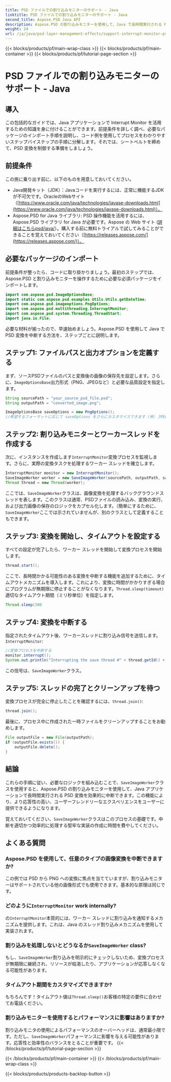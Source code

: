 ```yaml
---
title: PSD ファイルでの割り込みモニターのサポート - Java
linktitle: PSD ファイルでの割り込みモニターのサポート - Java
second_title: Aspose.PSD Java API
description: Aspose.PSD の割り込みモニターを使用して、Java で長時間実行される PSD 変換を中断します。適切な中断を実装してユーザー エクスペリエンスを向上させる方法を学習します。
weight: 24
url: /ja/java/psd-layer-management-effects/support-interrupt-monitor-psd-files/
---
```


{{< blocks/products/pf/main-wrap-class >}}
{{< blocks/products/pf/main-container >}}
{{< blocks/products/pf/tutorial-page-section >}}

# PSD ファイルでの割り込みモニターのサポート - Java

## 導入

この包括的なガイドでは、Java アプリケーションで Interrupt Monitor を活用するための知識を身に付けることができます。前提条件を詳しく調べ、必要なパッケージのインポート手順を説明し、コード例を使用してプロセスをわかりやすいステップバイステップの手順に分解します。それでは、シートベルトを締めて、PSD 変換を制御する準備をしましょう。

## 前提条件

この旅に乗り出す前に、以下のものを用意しておいてください。

- Java開発キット（JDK）：Javaコードを実行するには、正常に機能するJDKが不可欠です。OracleのWebサイト（[https://www.oracle.com/java/technologies/javase-downloads.html](https://www.oracle.com/java/technologies/javase-downloads.html)）。
- Aspose.PSD for Java ライブラリ: PSD 操作機能を活用するには、Aspose.PSD ライブラリ for Java が必要です。Aspose の Web サイト ([詳細はこちらpsd/java/](https://releases.aspose.com/psd/java/)）。購入する前に無料トライアルで試してみることができることを覚えておいてください（[https://releases.aspose.com/](https://releases.aspose.com/)）。

## 必要なパッケージのインポート

前提条件が整ったら、コードに取り掛かりましょう。最初のステップでは、Aspose.PSD と割り込みモニターを操作するために必要な必須パッケージをインポートします。

```java
import com.aspose.psd.ImageOptionsBase;
import static com.aspose.psd.examples.Utils.Utils.getDateTime;
import com.aspose.psd.imageoptions.PngOptions;
import com.aspose.psd.multithreading.InterruptMonitor;
import com.aspose.psd.system.Threading.ThreadStart;
import java.io.File;
```

必要な材料が揃ったので、早速始めましょう。Aspose.PSD を使用して Java で PSD 変換を中断する方法を、ステップごとに説明します。

## ステップ1: ファイルパスと出力オプションを定義する

まず、ソースPSDファイルのパスと変換後の画像の保存先を設定します。さらに、`ImageOptionsBase`出力形式（PNG、JPEGなど）と必要な品質設定を指定します。

```java
String sourcePath = "your_source_psd_file.psd";
String outputPath = "converted_image.png";

ImageOptionsBase saveOptions = new PngOptions();
//希望するフォーマットに応じて saveOptions をさらにカスタマイズできます (例: JPEG 品質の設定)
```

## ステップ2: 割り込みモニターとワーカースレッドを作成する

次に、インスタンスを作成します`InterruptMonitor`変換プロセスを監視します。さらに、実際の変換タスクを処理するワーカー スレッドを確立します。

```java
InterruptMonitor monitor = new InterruptMonitor();
SaveImageWorker worker = new SaveImageWorker(sourcePath, outputPath, saveOptions, monitor);
Thread thread = new Thread(worker);
```

ここでは、`SaveImageWorker`クラスは、画像変換を処理するバックグラウンドスレッドを表します。このクラスは通常、PSDファイルの読み込み、変換の実行、および出力画像の保存のロジックをカプセル化します。（簡単にするために、`SaveImageWorker`ここでは示されていませんが、別のクラスとして定義することもできます。

## ステップ3: 変換を開始し、タイムアウトを設定する

すべての設定が完了したら、ワーカー スレッドを開始して変換プロセスを開始します。

```java
thread.start();
```

ここで、長時間かかる可能性のある変換を中断する機能を追加するために、タイムアウトメカニズムを導入します。これにより、変換に時間がかかりすぎる場合にプログラムが無期限に停止することがなくなります。`Thread.sleep(timeout)`適切なタイムアウト期間（ミリ秒単位）を指定します。

```java
Thread.sleep(300
```

## ステップ4: 変換を中断する

指定されたタイムアウト後、ワーカースレッドに割り込み信号を送信します。`InterruptMonitor`:

```java
//変換プロセスを中断する
monitor.interrupt();
System.out.println("Interrupting the save thread #" + thread.getId() + " at " + getDateTime().toString());
```

この信号は、`SaveImageWorker`クラス。

## ステップ5: スレッドの完了とクリーンアップを待つ

変換プロセスが完全に停止したことを確認するには、`thread.join()`:

```java
thread.join();
```

最後に、プロセス中に作成された一時ファイルをクリーンアップすることをお勧めします。

```java
File outputFile = new File(outputPath);
if (outputFile.exists()) {
    outputFile.delete();
}
```

## 結論

これらの手順に従い、必要なロジックを組み込むことで、`SaveImageWorker`クラスを使用すると、Aspose.PSD の割り込みモニターを使用して、Java アプリケーションで長時間実行される PSD 変換を効果的に中断できます。この機能により、より応答性の高い、ユーザーフレンドリーなエクスペリエンスをユーザーに提供できるようになります。

覚えておいてください、`SaveImageWorker`クラスはこのプロセスの基礎です。中断を適切かつ効率的に処理する堅牢な実装の作成に時間を費やしてください。 

## よくある質問

### Aspose.PSD を使用して、任意のタイプの画像変換を中断できますか?

この例では PSD から PNG への変換に焦点を当てていますが、割り込みモニターはサポートされている他の画像形式でも使用できます。基本的な原理は同じです。

### どのように`InterruptMonitor` work internally?

の`InterruptMonitor`本質的には、ワーカー スレッドに割り込みを通知するメカニズムを提供します。これは、Java のスレッド割り込みメカニズムを使用して実装されます。

### 割り込みを処理しないとどうなるか`SaveImageWorker` class?

もし、`SaveImageWorker`割り込みを明示的にチェックしないため、変換プロセスが無期限に継続され、リソースが枯渇したり、アプリケーションが応答しなくなる可能性があります。

### タイムアウト期間をカスタマイズできますか?

もちろんです！タイムアウト値は`Thread.sleep()`お客様の特定の要件に合わせてお電話ください。

### 割り込みモニターを使用するとパフォーマンスに影響はありますか?

割り込みモニタの使用によるパフォーマンスのオーバーヘッドは、通常最小限です。ただし、`SaveImageWorker`パフォーマンスに影響を与える可能性があります。応答性と効率性のバランスをとることが重要です。
{{< /blocks/products/pf/tutorial-page-section >}}

{{< /blocks/products/pf/main-container >}}
{{< /blocks/products/pf/main-wrap-class >}}

{{< blocks/products/products-backtop-button >}}

